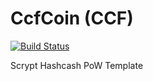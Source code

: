 CcfCoin (CCF)
===========

[![Build Status](https://travis-ci.org/RazorLove/ccfcoin.png?branch=master)](https://travis-ci.org/RazorLove/ccfcoin)


Scrypt Hashcash PoW Template